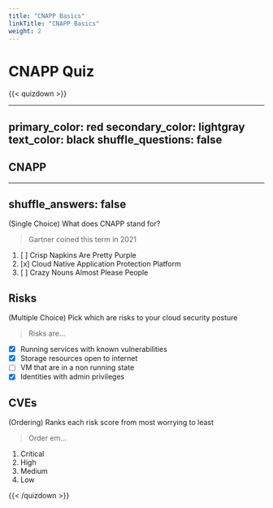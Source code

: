 ```yaml
---
title: "CNAPP Basics"
linkTitle: "CNAPP Basics"
weight: 2
---
```


# CNAPP Quiz

{{< quizdown >}}

---
primary_color: red
secondary_color: lightgray
text_color: black
shuffle_questions: false
---


## CNAPP

---
shuffle_answers: false
---

(Single Choice) What does CNAPP stand for?

> Gartner coined this term in 2021

1. [ ] Crisp Napkins Are Pretty Purple
1. [x] Cloud Native Application Protection Platform
1. [ ] Crazy Nouns Almost Please People

## Risks

(Multiple Choice) Pick which are risks to your cloud security posture

> Risks are...

- [x] Running services with known vulnerabilities
- [x] Storage resources open to internet
- [ ] VM that are in a non running state
- [x] Identities with admin privileges

## CVEs

(Ordering) Ranks each risk score from most worrying to least

> Order em...

1. Critical
2. High
3. Medium
4. Low

{{< /quizdown >}}